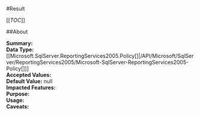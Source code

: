 #Result

[[_TOC_]]

##About

**Summary:** <remarks />  
**Data Type:** [[Microsoft.SqlServer.ReportingServices2005.Policy[]|/API/Microsoft/SqlServer/ReportingServices2005/Microsoft-SqlServer-ReportingServices2005-Policy[]]]  
**Accepted Values:**   
**Default Value:** null  
**Impacted Features:**   
**Purpose:**   
**Usage:**   
**Caveats:**   

